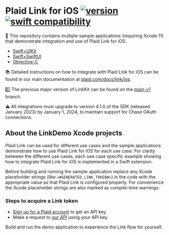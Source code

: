# Plaid Link for iOS [![version][link-sdk-version]][link-sdk-pod-url] [![swift compatibility][link-sdk-swift-compat]][link-sdk-spi-url]

📱 This repository contains multiple sample applications (requiring Xcode 11) that demonstrate integration and use of Plaid Link for iOS.
* [Swift+UIKit](LinkDemo-Swift)
* [Swift+SwiftUI](LinkDemo-SwiftUI)
* [Objective-C](LinkDemo-ObjC)

📚 Detailed instructions on how to integrate with Plaid Link for iOS can be found in our main documentation at [plaid.com/docs/link/ios][link-ios-docs]. 

1️⃣  The previous major version of LinkKit can be found on the [main-v1][link-main-v1] branch.

:warning: All integrations must upgrade to version 4.1.0 of the SDK (released January 2023) by January 1, 2024, to maintain support for Chase OAuth connections.

## About the LinkDemo Xcode projects

Plaid Link can be used for different use cases and the sample applications demonstrate how to use Plaid Link for iOS for each use case.
For clarity between the different use cases, each use case specific example showing how to integrate Plaid Link for iOS is implemented in a Swift extension.

Before building and running the sample application replace any Xcode placeholder strings (like `<#GENERATED_LINK_TOKEN#>`) in the code with the appropriate value so that Plaid Link is configured properly. For convenience the Xcode placeholder strings are also marked as compile-time warnings.

### Steps to acquire a Link token

- [Sign up for a Plaid account](https://dashboard.plaid.com/signup) to get an API key.
- Make a request to [our API](https://plaid.com/docs/quickstart/#introduction) using your API key.

Build and run the demo application to experience the Link flow for yourself.

[link-ios-docs]: https://plaid.com/docs/link/ios
[link-sdk-version]: https://img.shields.io/cocoapods/v/Plaid
[link-sdk-pod-url]: https://cocoapods.org/pods/Plaid
[link-sdk-spi-url]: https://swiftpackageindex.com/plaid/plaid-link-ios
[link-sdk-swift-compat]: https://img.shields.io/endpoint?url=https%3A%2F%2Fswiftpackageindex.com%2Fapi%2Fpackages%2Fplaid%2Fplaid-link-ios%2Fbadge%3Ftype%3Dswift-versions
[link-1-2-migration]: https://plaid.com/docs/link/ios/ios-v2-migration
[link-main-v1]: https://github.com/plaid/plaid-link-ios/tree/main-v1

